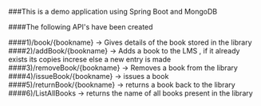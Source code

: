 ###This is a demo application using Spring Boot and MongoDB

####The following API's have been created

####1)/book/{bookname} -> Gives details of the book stored in the library
####2)/addBook/{bookname} -> Adds a book to the LMS , if it already exists its copies increse else a new entry is made
####3)/removeBook/{bookname} -> Removes a book from the library
####4)/issueBook/{bookname} -> issues a book 
####5)/returnBook/{bookname} -> returns a book back to the library
####6)/ListAllBooks -> returns the name of all books present in the library